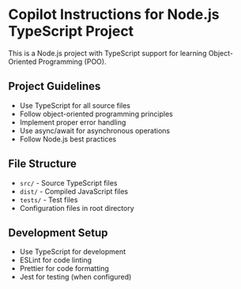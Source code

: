 # Copilot Instructions for Node.js TypeScript Project

This is a Node.js project with TypeScript support for learning Object-Oriented Programming (POO).

## Project Guidelines
- Use TypeScript for all source files
- Follow object-oriented programming principles
- Implement proper error handling
- Use async/await for asynchronous operations
- Follow Node.js best practices

## File Structure
- `src/` - Source TypeScript files
- `dist/` - Compiled JavaScript files
- `tests/` - Test files
- Configuration files in root directory

## Development Setup
- Use TypeScript for development
- ESLint for code linting
- Prettier for code formatting
- Jest for testing (when configured)